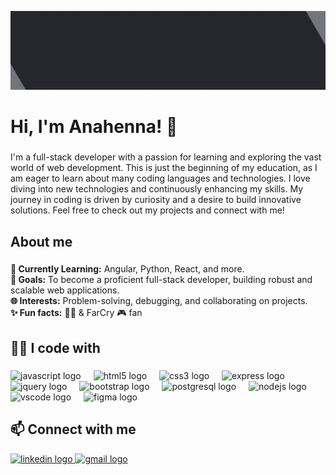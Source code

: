 ![](/images/banner07.gif)

###

<h1 align="left">Hi, I'm Anahenna!  👋</h1>

###

<p align="left">I'm a full-stack developer with a passion for learning and exploring the vast world of web development. This is just the beginning of my education, as I am eager to learn about many coding languages and technologies. I love diving into new technologies and continuously enhancing my skills. My journey in coding is driven by curiosity and a desire to build innovative solutions. Feel free to check out my projects and connect with me!</p>

###

<h2 align="left">About me</h2>

###

<p align="left">
  <strong>🌱 Currently Learning:</strong> Angular, Python, React, and more.<br>
  <strong>🚀 Goals:</strong> To become a proficient full-stack developer, building robust and scalable web applications.<br>
  <strong>🌐 Interests:</strong> Problem-solving, debugging, and collaborating on projects.<br>
  <strong>✨ Fun facts:</strong> 💖😺 & FarCry 🎮 fan
</p>

###

<h2 align="left">👩‍💻 I code with</h2>

###

<div align="left">
  <img src="https://cdn.jsdelivr.net/gh/devicons/devicon/icons/javascript/javascript-original.svg" height="40" alt="javascript logo"  />
  <img width="12" />
  <img src="https://cdn.jsdelivr.net/gh/devicons/devicon/icons/html5/html5-original.svg" height="40" alt="html5 logo"  />
  <img width="12" />
  <img src="https://cdn.jsdelivr.net/gh/devicons/devicon/icons/css3/css3-original.svg" height="40" alt="css3 logo"  />
  <img width="12" />
  <img src="https://cdn.jsdelivr.net/gh/devicons/devicon/icons/express/express-original.svg" height="40" alt="express logo"  />
  <img width="12" />
  <img src="https://cdn.jsdelivr.net/gh/devicons/devicon/icons/jquery/jquery-original.svg" height="40" alt="jquery logo"  />
  <img width="12" />
  <img src="https://cdn.jsdelivr.net/gh/devicons/devicon/icons/bootstrap/bootstrap-original.svg" height="40" alt="bootstrap logo"  />
  <img width="12" />
  <img src="https://cdn.jsdelivr.net/gh/devicons/devicon/icons/postgresql/postgresql-original.svg" height="40" alt="postgresql logo"  />
  <img width="12" />
  <img src="https://cdn.jsdelivr.net/gh/devicons/devicon/icons/nodejs/nodejs-original.svg" height="40" alt="nodejs logo"  />
  <img width="12" />
  <img src="https://cdn.jsdelivr.net/gh/devicons/devicon/icons/vscode/vscode-original.svg" height="40" alt="vscode logo"  />
  <img width="12" />
  <img src="https://cdn.simpleicons.org/figma/F24E1E" height="40" alt="figma logo"  />
</div>

###

###

<h2 align="left">📫 Connect with me</h2>

<div align="left">
  <a href="https://www.linkedin.com/in/anahenna/" target="_blank" >
    <img src="https://raw.githubusercontent.com/maurodesouza/profile-readme-generator/master/src/assets/icons/social/linkedin/default.svg" width="52" height="40" alt="linkedin logo" />
  </a>
  <a href="mailto:anahennasanchezg@gmail.com">
  <img src="https://raw.githubusercontent.com/maurodesouza/profile-readme-generator/master/src/assets/icons/social/gmail/default.svg" width="52" height="40" alt="gmail logo"  />
  </a>
</div>





